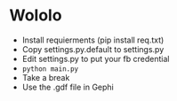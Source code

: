 # Wololo
* Install requierments (pip install req.txt)
* Copy settings.py.default to settings.py
* Edit settings.py to put your fb credential
* `python main.py` 
* Take a break
* Use the .gdf file in Gephi

